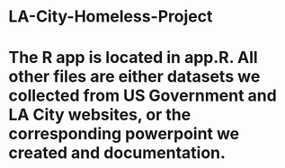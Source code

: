 # LA-City-Homeless-Project
# The R app is located in app.R.  All other files are either datasets we collected from US Government and LA City websites, or the corresponding powerpoint we created and documentation.  
